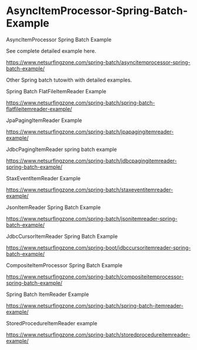 # AsyncItemProcessor-Spring-Batch-Example
AsyncItemProcessor Spring Batch Example

See complete detailed example here.

https://www.netsurfingzone.com/spring-batch/asyncitemprocessor-spring-batch-example/




Other Spring batch tutowith with detailed examples.

Spring Batch FlatFileItemReader Example

https://www.netsurfingzone.com/spring-batch/spring-batch-flatfileitemreader-example/

JpaPagingItemReader Example

https://www.netsurfingzone.com/spring-batch/jpapagingitemreader-example/

JdbcPagingItemReader spring batch example

https://www.netsurfingzone.com/spring-batch/jdbcpagingitemreader-spring-batch-example/

StaxEventItemReader Example

https://www.netsurfingzone.com/spring-batch/staxeventitemreader-example/

JsonItemReader Spring Batch Example

https://www.netsurfingzone.com/spring-batch/jsonitemreader-spring-batch-example/

JdbcCursorItemReader Spring Batch Example

https://www.netsurfingzone.com/spring-boot/jdbccursoritemreader-spring-batch-example/

CompositeItemProcessor Spring Batch Example

https://www.netsurfingzone.com/spring-batch/compositeitemprocessor-spring-batch-example/

Spring Batch ItemReader Example

https://www.netsurfingzone.com/spring-batch/spring-batch-itemreader-example/

StoredProcedureItemReader example

https://www.netsurfingzone.com/spring-batch/storedprocedureitemreader-example/
